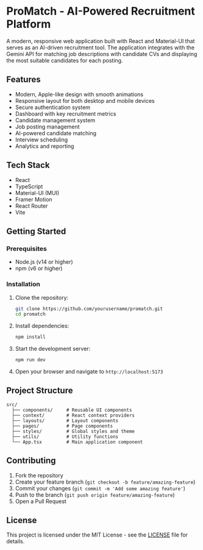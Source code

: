 # ProMatch - AI-Powered Recruitment Platform

A modern, responsive web application built with React and Material-UI that serves as an AI-driven recruitment tool. The application integrates with the Gemini API for matching job descriptions with candidate CVs and displaying the most suitable candidates for each posting.

## Features

- Modern, Apple-like design with smooth animations
- Responsive layout for both desktop and mobile devices
- Secure authentication system
- Dashboard with key recruitment metrics
- Candidate management system
- Job posting management
- AI-powered candidate matching
- Interview scheduling
- Analytics and reporting

## Tech Stack

- React
- TypeScript
- Material-UI (MUI)
- Framer Motion
- React Router
- Vite

## Getting Started

### Prerequisites

- Node.js (v14 or higher)
- npm (v6 or higher)

### Installation

1. Clone the repository:
   ```bash
   git clone https://github.com/yourusername/promatch.git
   cd promatch
   ```

2. Install dependencies:
   ```bash
   npm install
   ```

3. Start the development server:
   ```bash
   npm run dev
   ```

4. Open your browser and navigate to `http://localhost:5173`

## Project Structure

```
src/
  ├── components/     # Reusable UI components
  ├── context/        # React context providers
  ├── layouts/        # Layout components
  ├── pages/          # Page components
  ├── styles/         # Global styles and theme
  ├── utils/          # Utility functions
  └── App.tsx         # Main application component
```

## Contributing

1. Fork the repository
2. Create your feature branch (`git checkout -b feature/amazing-feature`)
3. Commit your changes (`git commit -m 'Add some amazing feature'`)
4. Push to the branch (`git push origin feature/amazing-feature`)
5. Open a Pull Request

## License

This project is licensed under the MIT License - see the [LICENSE](LICENSE) file for details.
